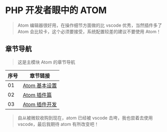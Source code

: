 # PHP 开发者眼中的 ATOM

> Atom 编辑器很好用，在操作细节方面做的比 vscode 优秀，当然插件多了 Atom 会比较卡，这个必须要接受，系统配置较差的建议不要使用 Atom！

## 章节导航

> 这是主模块 Atom 的章节导航

| 序号 | 章节链接                              |
| ---- | ------------------------------------- |
| 01   | [Atom 基本设置](./01-atom基本设置.md) |
| 02   | [Atom 插件篇](./02-atom插件篇.md)     |
| 03   | [Atom 插件开发](./03-atom插件开发.md) |

> 自从被微软收购到现在，atom 已经被 vscode 击垮，我也尝着去使用 vscode，最后我期待 atom 有所改变吧！
